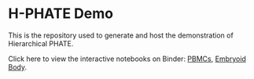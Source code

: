 # H-PHATE Demo

This is the repository used to generate and host the demonstration of Hierarchical PHATE.

Click here to view the interactive notebooks on Binder: [PBMCs](https://mybinder.org/v2/gh/KrishnaswamyLab/h_phate_demo/main?filepath=H-PHATE_PBMC_Demo.ipynb), [Embryoid Body](https://mybinder.org/v2/gh/KrishnaswamyLab/h_phate_demo/main?filepath=H-PHATE_EB_Demo.ipynb).